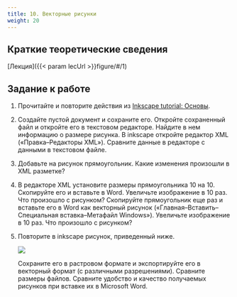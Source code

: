 ```yaml
---
title: 10. Векторные рисунки
weight: 20
---
```


## Краткие теоретические сведения

[Лекция]({{< param lecUrl >}}figure/#/1)

## Задание к работе

1. Прочитайте и повторите действия из [Inkscape tutorial: Основы](https://inkscape.org/ru/doc/tutorials/basic/tutorial-basic.html).
1. Создайте пустой документ и сохраните его. Откройте сохраненный файл и откройте его в текстовом редакторе. Найдите в нем информацию о размере рисунка. В inkscape откройте редактор XML («Правка–Редакторы XML»). Сравните данные в редакторе с данными в текстовом файле.
1. Добавьте на рисунок прямоугольник. Какие изменения произошли в XML разметке?
1. В редакторе XML установите размеры прямоугольника 10 на 10. Скопируйте его и вставьте в Word. Увеличьте изображение в 10 раз. Что произошло с рисунком? Скопируйте прямоугольник еще раз и вставьте его в Word как векторный рисунок («Главная–Вставить–Специальная вставка–Метафайл Windows»). Увеличьте изображение в 10 раз. Что произошло с рисунком?
1. Повторите в inkscape рисунок, приведенный ниже. 
   
    ![](../images/raster_example.png)

    Сохраните его в растровом формате и экспортируйте его в векторный формат (с различными разрешениями). Сравните размеры файлов. Сравните удобство и качество получаемых рисунков при вставке их в Microsoft Word.

